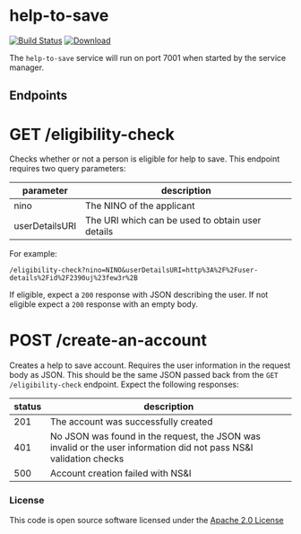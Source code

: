 # help-to-save

[![Build Status](https://travis-ci.org/hmrc/help-to-save.svg)](https://travis-ci.org/hmrc/help-to-save) [ ![Download](https://api.bintray.com/packages/hmrc/releases/help-to-save/images/download.svg) ](https://bintray.com/hmrc/releases/help-to-save/_latestVersion)


The `help-to-save` service will run on port 7001 when started by the service manager.

## Endpoints

# GET /eligibility-check
 Checks whether or not a person is eligible for help to save. This endpoint requires two query parameters:
 
 | parameter      | description                                      |
 |----------------|--------------------------------------------------|
 | nino           | The NINO of the applicant                        |
 | userDetailsURI | The URI which can be used to obtain user details |
 
 For example:
 ```
 /eligibility-check?nino=NINO&userDetailsURI=http%3A%2F%2Fuser-details%2Fid%2F2390uj%23few3r%2B
 ```
 If eligible, expect a `200` response with JSON describing the user. If not eligible expect a `200`
response with an empty body.
 
 
# POST /create-an-account
Creates a help to save account. Requires the user information in the request body as JSON. This
should be the same JSON passed back from the `GET /eligibility-check` endpoint. Expect the 
following responses:

| status | description                                                                                                         |
|--------|---------------------------------------------------------------------------------------------------------------------|
| 201    | The account was successfully created                                                                                |
| 401    | No JSON was found in the request, the JSON was invalid or the user information did not pass NS&I validation checks  |
| 500    | Account creation failed with NS&I    


### License 

This code is open source software licensed under the [Apache 2.0 License]("http://www.apache.org/licenses/LICENSE-2.0.html")
